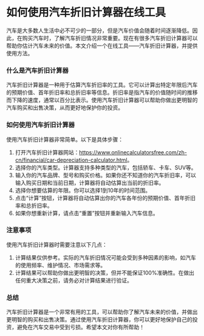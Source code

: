 如何使用汽车折旧计算器在线工具
===============

汽车是大多数人生活中必不可少的一部分，但是汽车价值会随着时间逐渐降低。因此，在购买汽车时，了解汽车折旧情况非常重要。现在有很多汽车折旧计算器可以帮助你估计汽车未来的价值。本文介绍一个在线工具——汽车折旧计算器，并提供使用方法。

### 什么是汽车折旧计算器

汽车折旧计算器是一种用于估算汽车折旧率的工具。它可以计算出特定年限后汽车的预期价值、首年折旧率和总折旧率等信息。折旧率是指汽车的价值随时间的推移而下降的速度，通常以百分比表示。使用汽车折旧计算器可以帮助你做出更明智的汽车购买和出售决策，从而更好地保护你的投资。

### 如何使用汽车折旧计算器

使用汽车折旧计算器非常简单。以下是具体步骤：

1. 打开汽车折旧计算器网站：<https://www.onlinecalculatorsfree.com/zh-cn/financial/car-depreciation-calculator.html>。
2. 选择你的汽车类型。计算器支持多种类型的汽车，包括轿车、卡车、SUV等。
3. 输入你的汽车品牌、型号和购买价格。如果你还不知道你的汽车折旧率，可以输入购买日期和当前日期，计算器将自动估算出当前的折旧率。
4. 选择你想要估算的年限。你可以选择1到10年的时间范围。
5. 点击“计算”按钮，计算器将自动估算出你的汽车各年份的预期价值、首年折旧率和总折旧率。
6. 如果你想重新计算，请点击“重置”按钮并重新输入汽车信息。

### 注意事项

使用汽车折旧计算器时需要注意以下几点：

1. 计算结果仅供参考。实际的汽车折旧情况可能会受到多种因素的影响，如汽车的使用频率、维护情况、市场需求等。
2. 计算结果可以帮助你做出更明智的决策，但并不能保证100%准确性。在做出任何重大决策之前，请务必对计算结果进行验证。

### 总结

汽车折旧计算器是一个非常有用的工具，可以帮助你了解汽车未来的价值，并做出更明智的购买和出售决策。通过使用汽车折旧计算器，你可以更好地保护自己的投资，避免在汽车交易中受到亏损。希望本文对你有所帮助！